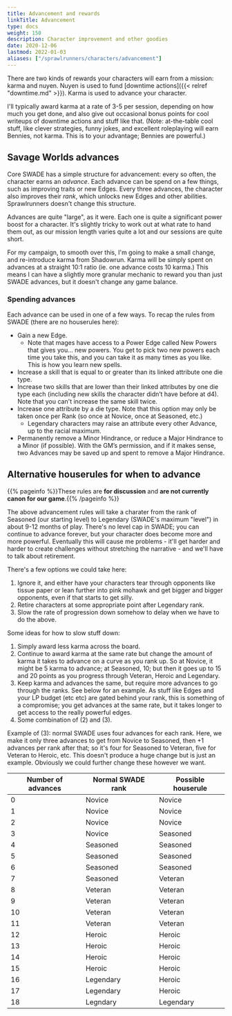 ```yaml
--- 
title: Advancement and rewards
linkTitle: Advancement
type: docs     
weight: 150 
description: Character improvement and other goodies
date: 2020-12-06
lastmod: 2022-01-03
aliases: ["/sprawlrunners/characters/advancement"]
--- 
```


There are two kinds of rewards your characters will earn from a mission: karma and nuyen. Nuyen is used to fund [downtime actions]({{< relref "downtime.md" >}}). Karma is used to advance your character.

I'll typically award karma at a rate of 3-5 per session, depending on how much you get done, and also give out occasional bonus points for cool writeups of downtime actions and stuff like that. (Note: at-the-table cool stuff, like clever strategies, funny jokes, and excellent roleplaying will earn Bennies, not karma. This is to your advantage; Bennies are powerful.) 

## Savage Worlds advances 

Core SWADE has a simple structure for advancement: every so often, the character earns an *advance*. Each advance can be spend on a few things, such as improving traits or new Edges. Every three advances, the character also improves their *rank*, which unlocks new Edges and other abilities. Sprawlrunners doesn't change this structure.

Advances are quite "large", as it were. Each one is quite a significant power boost for a character. It's slightly tricky to work out at what rate to hand them out, as our mission length varies quite a lot and our sessions are quite short.

For my campaign, to smooth over this, I'm going to make a small change, and re-introduce karma from Shadowrun. Karma will be simply spent on advances at a straight 10:1 ratio (ie. one advance costs 10 karma.) This means I can have a slightly more granular mechanic to reward you than just SWADE advances, but it doesn't change any game balance.

### Spending advances

Each advance can be used in one of a few ways. To recap the rules from SWADE (there are no houserules here):

* Gain a new Edge.
    * Note that mages have access to a Power Edge called New Powers that gives you… new powers. You get to pick two new powers each time you take this, and you can take it as many times as you like. This is how you learn new spells.
* Increase a skill that is equal to or greater than its linked attribute one die type.
* Increase two skills that are lower than their linked attributes by one die type each (including new skills the character didn’t have before at d4). Note that you can't increase the same skill twice.
* Increase one attribute by a die type. Note that this option may only be taken once per Rank (so once at Novice, once at Seasoned, etc.) 
	* Legendary characters may raise an attribute every other Advance, up to the racial maximum.
* Permanently remove a Minor Hindrance, or reduce a Major Hindrance to a Minor (if possible). With the GM’s permission, and if it makes sense, two Advances may be saved up and spent to remove a Major Hindrance.

## Alternative houserules for when to advance

{{% pageinfo %}}These rules are **for discussion** and **are not currently canon for our game**.{{% /pageinfo %}} 

The above advancement rules will take a charater from the rank of Seasoned (our starting level) to Legendary (SWADE's maximum "level") in about 9-12 months of play. There's no level cap in SWADE; you can continue to advance forever, but your character does become more and more powerful. Eventually this will cause me problems - it'll get harder and harder to create challenges without stretching the narrative - and we'll have to talk about retirement.

There's a few options we could take here:

1. Ignore it, and either have your characters tear through opponents like tissue paper or lean further into pink mohawk and get bigger and bigger opponents, even if that starts to get silly.
2. Retire characters at some appropriate point after Legendary rank.
3. Slow the rate of progression down somehow to delay when we have to do the above.

Some ideas for how to slow stuff down:

1. Simply award less karma across the board.
2. Continue to award karma at the same rate but change the amount of karma it takes to advance on a curve as you rank up. So at Novice, it might be 5 karma to advance; at Seasoned, 10; but then it goes up to 15 and 20 points as you progress through Veteran, Heroic and Legendary. 
3. Keep karma and advances the same, but require more advances to go through the ranks. See below for an example. As stuff like Edges and your LP budget (etc etc) are gated behind your rank, this is something of a compromise; you get advances at the same rate, but it takes longer to get access to the really powerful edges.
4. Some combination of (2) and (3).

Example of (3): normal SWADE uses four advances for each rank. Here, we make it only three advances to get from Novice to Seasoned, then +1 advances per rank after that; so it's four for Seasoned to Veteran, five for Veteran to Heroic, etc. This doesn't produce a huge change but is just an example. Obviously we could further change these however we want.

| Number of advances | Normal SWADE rank | Possible houserule |
|--------------------|-------------------|--------------------|
| 0                  | Novice            | Novice             |
| 1                  | Novice            | Novice             |
| 2                  | Novice            | Novice             |
| 3                  | Novice            | Seasoned           |
| 4                  | Seasoned          | Seasoned           |
| 5                  | Seasoned          | Seasoned           |
| 6                  | Seasoned          | Seasoned           |
| 7                  | Seasoned          | Veteran            |
| 8                  | Veteran           | Veteran            |
| 9                  | Veteran           | Veteran            |
| 10                 | Veteran           | Veteran            |
| 11                 | Veteran           | Veteran            |
| 12                 | Heroic            | Heroic             |
| 13                 | Heroic            | Heroic             |
| 14                 | Heroic            | Heroic             |
| 15                 | Heroic            | Heroic             |
| 16                 | Legendary         | Heroic             |
| 17                 | Legendary         | Heroic             |
| 18                 | Legndary          | Legendary          |



